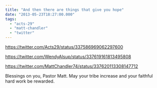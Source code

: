 ```yaml
---
title: "And then there are things that give you hope"
date: "2013-05-23T18:27:00.000"
tags: 
  - "acts-29"
  - "matt-chandler"
  - "twitter"
---
```


https://twitter.com/Acts29/status/337586969062297600

https://twitter.com/WendyAlsup/status/337619161813495808

https://twitter.com/MattChandler74/status/337620113308147712

Blessings on you, Pastor Matt. May your tribe increase and your faithful hard work be rewarded.
